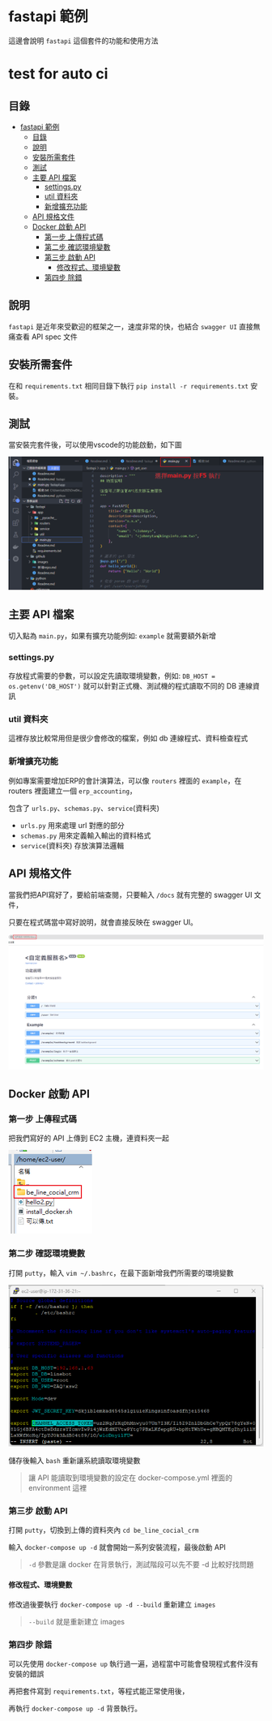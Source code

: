 # fastapi 範例

這邊會說明 `fastapi` 這個套件的功能和使用方法
# test for auto ci
## 目錄

- [fastapi 範例](#fastapi-範例)
  - [目錄](#目錄)
  - [說明](#說明)
  - [安裝所需套件](#安裝所需套件)
  - [測試](#測試)
  - [主要 API 檔案](#主要-api-檔案)
    - [settings.py](#settingspy)
    - [util 資料夾](#util-資料夾)
    - [新增擴充功能](#新增擴充功能)
  - [API 規格文件](#api-規格文件)
  - [Docker 啟動 API](#docker-啟動-api)
    - [第一步 上傳程式碼](#第一步-上傳程式碼)
    - [第二步 確認環境變數](#第二步-確認環境變數)
    - [第三步 啟動 API](#第三步-啟動-api)
      - [修改程式、環境變數](#修改程式環境變數)
    - [第四步 除錯](#第四步-除錯)

## 說明

`fastapi` 是近年來受歡迎的框架之一，速度非常的快，也結合 `swagger UI` 直接無痛查看 API spec 文件

## 安裝所需套件

在和 `requirements.txt` 相同目錄下執行 `pip install -r requirements.txt` 安裝。

## 測試

當安裝完套件後，可以使用vscode的功能啟動，如下圖

![pic](images/test_1.png)

## 主要 API 檔案

切入點為 `main.py`，如果有擴充功能例如: `example` 就需要額外新增

### settings.py

存放程式需要的參數，可以設定先讀取環境變數，例如: `DB_HOST = os.getenv('DB_HOST')` 就可以針對正式機、測試機的程式讀取不同的 DB 連線資訊

### util 資料夾

這裡存放比較常用但是很少會修改的檔案，例如 db 連線程式、資料檢查程式

### 新增擴充功能

例如專案需要增加ERP的會計演算法，可以像 `routers` 裡面的 `example`，在 routers 裡面建立一個 `erp_accounting`，

包含了 `urls.py`、`schemas.py`、`service`(資料夾)

- `urls.py` 用來處理 url 對應的部分
- `schemas.py` 用來定義輸入輸出的資料格式
- `service`(資料夾) 存放演算法邏輯

## API 規格文件

當我們把API寫好了，要給前端查閱，只要輸入 `/docs` 就有完整的 swagger UI 文件，

只要在程式碼當中寫好說明，就會直接反映在 swagger UI。

![pic](images/swagger_1.png)

## Docker 啟動 API

### 第一步 上傳程式碼

把我們寫好的 API 上傳到 EC2 主機，連資料夾一起

![pic](./images/啟動API_1.png)

### 第二步 確認環境變數

打開 `putty`，輸入 `vim ~/.bashrc`，在最下面新增我們所需要的環境變數

![pic](./images/啟動API_2.png)

儲存後輸入 `bash` 重新讓系統讀取環境變數

> 讓 API 能讀取到環境變數的設定在 docker-compose.yml 裡面的 environment 這裡

### 第三步 啟動 API

打開 `putty`，切換到上傳的資料夾內 `cd be_line_cocial_crm`

輸入 `docker-compose up -d` 就會開始一系列安裝流程，最後啟動 API

> `-d` 參數是讓 docker 在背景執行，測試階段可以先不要 -d 比較好找問題

#### 修改程式、環境變數

修改過後要執行 `docker-compose up -d --build` 重新建立 `images`

> `--build` 就是重新建立 images

### 第四步 除錯

可以先使用 `docker-compose up` 執行過一遍，過程當中可能會發現程式套件沒有安裝的錯誤

再把套件寫到 `requirements.txt`，等程式能正常使用後，

再執行 `docker-compose up -d` 背景執行。
